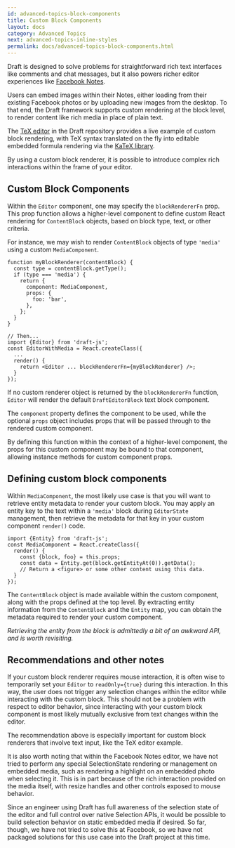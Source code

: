```yaml
---
id: advanced-topics-block-components
title: Custom Block Components
layout: docs
category: Advanced Topics
next: advanced-topics-inline-styles
permalink: docs/advanced-topics-block-components.html
---
```


Draft is designed to solve problems for straightforward rich text interfaces
like comments and chat messages, but it also powers richer editor experiences
like [Facebook Notes](https://www.facebook.com/notes/).

Users can embed images within their Notes, either loading from their existing
Facebook photos or by uploading new images from the desktop. To that end,
the Draft framework supports custom rendering at the block level, to render
content like rich media in place of plain text.

The [TeX editor](https://github.com/facebook/draft-js/tree/master/examples/tex)
in the Draft repository provides a live example of custom block rendering, with
TeX syntax translated on the fly into editable embedded formula rendering via the
[KaTeX library](https://khan.github.io/KaTeX/).

By using a custom block renderer, it is possible to introduce complex rich
interactions within the frame of your editor.

## Custom Block Components

Within the `Editor` component, one may specify the `blockRendererFn` prop.
This prop function allows a higher-level component to define custom React
rendering for `ContentBlock` objects, based on block type, text, or other
criteria.

For instance, we may wish to render `ContentBlock` objects of type `'media'` using
a custom `MediaComponent`.

```
function myBlockRenderer(contentBlock) {
  const type = contentBlock.getType();
  if (type === 'media') {
    return {
      component: MediaComponent,
      props: {
        foo: 'bar',
      },
    };
  }
}

// Then...
import {Editor} from 'draft-js';
const EditorWithMedia = React.createClass({
  ...
  render() {
    return <Editor ... blockRendererFn={myBlockRenderer} />;
  }
});
```

If no custom renderer object is returned by the `blockRendererFn` function,
`Editor` will render the default `DraftEditorBlock` text block component.

The `component` property defines the component to be used, while the optional
`props` object includes props that will be passed through to the rendered
custom component.

By defining this function within the context of a higher-level component,
the props for this custom component may be bound to that component, allowing
instance methods for custom component props.

## Defining custom block components

Within `MediaComponent`, the most likely use case is that you will want to
retrieve entity metadata to render your custom block. You may apply an entity
key to the text within a `'media'` block during `EditorState` management,
then retrieve the metadata for that key in your custom component `render()`
code.

```
import {Entity} from 'draft-js';
const MediaComponent = React.createClass({
  render() {
    const {block, foo} = this.props;
    const data = Entity.get(block.getEntityAt(0)).getData();
    // Return a <figure> or some other content using this data.
  }
});
```

The `ContentBlock` object is made available within the custom component, along
with the props defined at the top level. By extracting entity information from
the `ContentBlock` and the `Entity` map, you can obtain the metadata required to
render your custom component.

_Retrieving the entity from the block is admittedly a bit of an awkward API,
and is worth revisiting._

## Recommendations and other notes

If your custom block renderer requires mouse interaction, it is often wise
to temporarily set your `Editor` to `readOnly={true}` during this
interaction. In this way, the user does not trigger any selection changes within
the editor while interacting with the custom block. This should not be a problem
with respect to editor behavior, since interacting with your custom block
component is most likely mutually exclusive from text changes within the editor.

The recommendation above is especially important for custom block renderers
that involve text input, like the TeX editor example.

It is also worth noting that within the Facebook Notes editor, we have not
tried to perform any special SelectionState rendering or management on embedded
media, such as rendering a highlight on an embedded photo when selecting it.
This is in part because of the rich interaction provided on the media
itself, with resize handles and other controls exposed to mouse behavior.

Since an engineer using Draft has full awareness of the selection state
of the editor and full control over native Selection APIs, it would be possible
to build selection behavior on static embedded media if desired. So far, though,
we have not tried to solve this at Facebook, so we have not packaged solutions
for this use case into the Draft project at this time.

